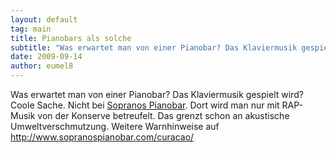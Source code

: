 ```yaml
---
layout: default
tag: main
title: Pianobars als solche
subtitle: "Was erwartet man von einer Pianobar? Das Klaviermusik gespielt wird? Coole Sache. Nicht bei Sopranos Pianobar. Dort wird man nur mit RAP-Musik von der Konserve betreufelt. Das grenzt schon an akustische Umweltverschmutzung. Weitere Warnhinweise auf&hellip;"
date: 2009-09-14
author: eumel8
---
```


Was erwartet man von einer Pianobar? Das Klaviermusik gespielt wird? Coole Sache. Nicht bei <a href="http://www.curacao.com/de/Welches-Abenteuer-Darf-es-Fuer-Sie-Sein/Nachtleben-Und-Unterhaltung/Sopranos-Pianobar-Curacao">Sopranos Pianobar</a>. Dort wird man nur mit RAP-Musik von der Konserve betreufelt. Das grenzt schon an akustische Umweltverschmutzung. Weitere Warnhinweise auf http://www.sopranospianobar.com/curacao/
